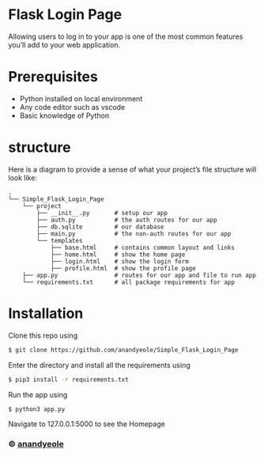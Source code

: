 # Flask Login Page

Allowing users to log in to your app is one of the most common features you’ll add to your web application.

# Prerequisites

- Python installed on local environment
- Any code editor such as vscode
- Basic knowledge of Python

# structure

Here is a diagram to provide a sense of what your project’s file structure will look like:

```
.
└── Simple_Flask_Login_Page
    └── project
        ├── __init__.py       # setup our app
        ├── auth.py           # the auth routes for our app
        ├── db.sqlite         # our database
        ├── main.py           # the non-auth routes for our app
        └── templates
            ├── base.html     # contains common layout and links
            ├── home.html     # show the home page
            ├── login.html    # show the login form
            ├── profile.html  # show the profile page
    ├── app.py                # routes for our app and file to run app
    └── requirements.txt      # all package requirements for app

```

# Installation

Clone this repo using

```sh
$ git clone https://github.com/anandyeole/Simple_Flask_Login_Page
```

Enter the directory and install all the requirements using

```sh
$ pip3 install -r requirements.txt
```

Run the app using

```
$ python3 app.py
```

Navigate to 127.0.0.1:5000 to see the Homepage

### © [anandyeole](https://github.com/anandyeole/)

